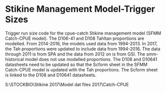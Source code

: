 # Stikine Management Model-Trigger Sizes
Trigger run size code for the cpue-catch Stikine management model (SFMM Catch-CPUE model). The D106-41 and D108 Tahltan proportions are modelled. From 2014-2016, the models used data from 1994-2013. In 2017, the Tah proportions were updated to include data from 1994-2016. The data through 2011 is from SPA and the data from 2012 on is from GSI. The smm-historical model does not use modelled proportions. The D108 and D10641 datasheets need to be updated so that the Scform sheet in the SFMM Catch-CPUE model is updated with the Tah proportions. The Scform sheet is linked to the D108 and D10641 datasheets.

S:\STOCKBIO\Stikine 2017\Model dat files 2017\Catch-CPUE


